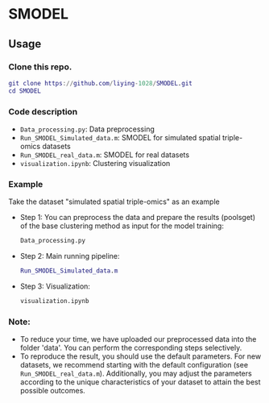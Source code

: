# SMODEL


## Usage
### Clone this repo.
```matlab
git clone https://github.com/liying-1028/SMODEL.git
cd SMODEL
```

### Code description

- ```Data_processing.py```: Data preprocessing  
- ```Run_SMODEL_Simulated_data.m```: SMODEL for simulated spatial triple-omics  datasets
- ```Run_SMODEL_real_data.m```: SMODEL  for real datasets
- ```visualization.ipynb```: Clustering visualization

### Example 

Take the dataset "simulated  spatial triple-omics" as an example

- Step 1: You can preprocess the data and prepare the results (poolsget) of the base clustering method  as input for the model training:

  ```python
  Data_processing.py
  ```

- Step 2: Main running pipeline:

  ```matlab
  Run_SMODEL_Simulated_data.m
  ```

- Step 3: Visualization:

  ```python
  visualization.ipynb
  ```


### Note: 

- To reduce your time, we have uploaded our preprocessed data into the folder 'data'. You can perform the corresponding steps selectively.
- To reproduce the result, you should use the default parameters. For new datasets, we recommend starting with the default configuration (see `Run_SMODEL_real_data.m`).  Additionally, you may adjust the parameters according to the unique characteristics of your dataset to attain the best possible outcomes.

